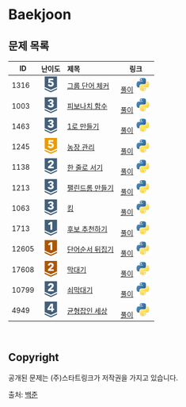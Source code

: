 # Baekjoon


## 문제 목록

| ID | 난이도 | 제목 | 링크 |
| -- | :--: | :-- | --- |
| 1316 | ![silver5](/assets/boj_tiers/silver5.svg) | [그룹 단어 체커](https://www.acmicpc.net/problem/1316) | [풀이](/Baekjoon/1316/README.md) [![python3](/assets/languages_icons/python.svg)](/Baekjoon/1316/solution.py) |
| 1003 | ![silver3](/assets/boj_tiers/silver3.svg) | [피보나치 함수](https://www.acmicpc.net/problem/1003) | [풀이](/Baekjoon/1003/README.md) [![python3](/assets/languages_icons/python.svg)](/Baekjoon/1003/solution.py) |
| 1463 | ![silver3](/assets/boj_tiers/silver3.svg) | [1로 만들기](https://www.acmicpc.net/problem/1463) | [풀이](/Baekjoon/1463/README.md) [![python3](/assets/languages_icons/python.svg)](/Baekjoon/1463/solution.py) |
| 1245 | ![gold5](/assets/boj_tiers/gold5.svg) | [농장 관리](https://www.acmicpc.net/problem/1245) | [풀이](/Baekjoon/1245/README.md) [![python3](/assets/languages_icons/python.svg)](/Baekjoon/1245/solution.py) |
| 1138 | ![silver2](/assets/boj_tiers/silver2.svg) | [한 줄로 서기](https://www.acmicpc.net/problem/1245) | [풀이](/Baekjoon/1138/README.md) [![python3](/assets/languages_icons/python.svg)](/Baekjoon/1138/solution.py) |
| 1213 | ![silver3](/assets/boj_tiers/silver3.svg) | [팰린드롬 만들기](https://www.acmicpc.net/problem/1245) | [풀이](/Baekjoon/1213/README.md) [![python3](/assets/languages_icons/python.svg)](/Baekjoon/1213/solution.py) |
| 1063 | ![silver3](/assets/boj_tiers/silver3.svg) | [킹](https://www.acmicpc.net/problem/1063) | [풀이](/Baekjoon/1213/README.md) [![python3](/assets/languages_icons/python.svg)](/Baekjoon/1063/solution.py) |
| 1713 | ![silver1](/assets/boj_tiers/silver1.svg) | [후보 추천하기](https://www.acmicpc.net/problem/1713) | [풀이](/Baekjoon/1713/README.md) [![python3](/assets/languages_icons/python.svg)](/Baekjoon/1713/solution.py) |
| 12605 | ![bronze1](/assets/boj_tiers/bronze1.svg) | [단어순서 뒤집기](https://www.acmicpc.net/problem/12605) | [풀이](/Baekjoon/12605/README.md) [![python3](/assets/languages_icons/python.svg)](/Baekjoon/12605/solution.py) |
| 17608 | ![bronze2](/assets/boj_tiers/bronze2.svg) | [막대기](https://www.acmicpc.net/problem/17608) | [풀이](/Baekjoon/17608/README.md) [![python3](/assets/languages_icons/python.svg)](/Baekjoon/17608/solution.py) |
| 10799 | ![silver2](/assets/boj_tiers/silver2.svg) | [쇠막대기](https://www.acmicpc.net/problem/10799) | [풀이](/Baekjoon/10799/README.md) [![python3](/assets/languages_icons/python.svg)](/Baekjoon/10799/solution.py) |
| 4949 | ![silver4](/assets/boj_tiers/silver4.svg) | [균형잡인 세상](https://www.acmicpc.net/problem/4949) | [풀이](/Baekjoon/4949/README.md) [![python3](/assets/languages_icons/python.svg)](/Baekjoon/4949/solution.py) |
<br/>

## Copyright

공개된 문제는 (주)스타트링크가 저작권을 가지고 있습니다.

출처: [백준](https://www.acmicpc.net/)

